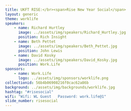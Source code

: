 ```yaml
---
title: UKFT RISE:</br><span>Rise New Year Social</span>
layout: generic
theme: worklife
speakers:
    - name: Richard Hurtley
      image: ../assets/img/speakers/Richard_Hurtley.jpg
      position: Rich Insight
    - name: Beth Pettet
      image: ../assets/img/speakers/Beth_Pettet.jpg
      position: John Lewis
    - name: David Kosky
      image: ../assets/img/speakers/David_Kosky.jpg
      position: Work.Life
sponsors:
    - name: Work.Life
      logo: ../assets/img/sponsors/worklife.png
collectionid: 56b4b06908216f0cac62a86b
background: ../assets/img/backgrounds/worklife.jpg
hashtag: "#risesocial"
wifi: "Wifi: WL Guest   Password: work.life@1"
slide_number: risesocial
---
```

